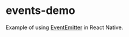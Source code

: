 # events-demo

Example of using [EventEmitter](https://github.com/primus/eventemitter3) in React Native.

